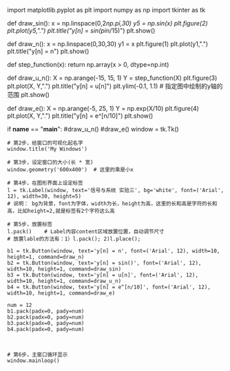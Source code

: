 import matplotlib.pyplot as plt
import numpy as np
import tkinter as tk


def draw_sin():
    x = np.linspace(0,2*np.pi,30)
    y5 = np.sin(x)
    plt.figure(2)
    plt.plot(y5,".")
    plt.title("y[n] = sin(pi*n/15)")
    plt.show()

def draw_n():
    x = np.linspace(0,30,30)
    y1 = x
    plt.figure(1)
    plt.plot(y1,".")
    plt.title("y[n] = n")
    plt.show()

def step_function(x):
    return np.array(x > 0, dtype=np.int)


def draw_u_n():
    X = np.arange(-15, 15, 1)
    Y = step_function(X)
    plt.figure(3)
    plt.plot(X, Y,".")
    plt.title("y[n] = u[n]")
    plt.ylim(-0.1, 1.1)  # 指定图中绘制的y轴的范围
    plt.show()

def draw_e():
    X = np.arange(-5, 25, 1)
    Y = np.exp(X/10)
    plt.figure(4)
    plt.plot(X, Y,".")
    plt.title("y[n] = e^[n/10]")
    plt.show()

if __name__ == "__main__":
    #draw_u_n()
    #draw_e()
    window = tk.Tk()
    
    # 第2步，给窗口的可视化起名字
    window.title('My Windows')
    
    # 第3步，设定窗口的大小(长 * 宽)
    window.geometry('600x400')  # 这里的乘是小x
    
    # 第4步，在图形界面上设定标签
    l = tk.Label(window, text='信号与系统 实验三', bg='white', font=('Arial', 12), width=30, height=5)
    # 说明： bg为背景，font为字体，width为长，height为高，这里的长和高是字符的长和高，比如height=2,就是标签有2个字符这么高
    
    # 第5步，放置标签
    l.pack()    # Label内容content区域放置位置，自动调节尺寸
    # 放置lable的方法有：1）l.pack(); 2)l.place();

    b1 = tk.Button(window, text='y[n] = n', font=('Arial', 12), width=10, height=1, command=draw_n)
    b2 = tk.Button(window, text='y[n] = sin()', font=('Arial', 12), width=10, height=1, command=draw_sin)
    b3 = tk.Button(window, text='y[n] = u[n]', font=('Arial', 12), width=10, height=1, command=draw_u_n)
    b4 = tk.Button(window, text='y[n] = e^[n/10]', font=('Arial', 12), width=10, height=1, command=draw_e)

    num = 12
    b1.pack(padx=0, pady=num)
    b2.pack(padx=0, pady=num)
    b3.pack(padx=0, pady=num)
    b4.pack(padx=0, pady=num)



    # 第6步，主窗口循环显示
    window.mainloop()
